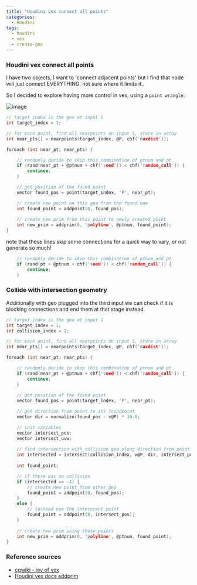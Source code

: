 ```yaml
---
title: "Houdini vex connect all points"
categories:
  - Houdini
tags:
  - houdini
  - vex
  - create-geo
---
```


### Houdini vex connect all points

I have two objects, I want to 'connect adjacent points' but I find that node will just connect EVERYTHING, not sure where it limits it..

So I decided to explore having more control in vex, using a `point wrangle`:

![image](https://user-images.githubusercontent.com/12150445/144092737-57f97ec1-7ba8-47be-b0db-6fcedaabd59d.png)


```c
// target index is the geo at input 1
int target_index = 1;

// for each point, find all nearpoints on input 1, store in array
int near_pts[] = nearpoints(target_index, @P, chf('maxdist'));

foreach (int near_pt; near_pts) {

    // randomly decide to skip this combination of ptnum and pt
    if (rand(near_pt + @ptnum + chf('seed')) < chf('random_cull')) {
        continue;
    }

    // get position of the found point
    vector found_pos = point(target_index, 'P', near_pt);

    // create new point on this geo from the found one
    int found_point = addpoint(0, found_pos);
    
    // create new prim from this point to newly created point
    int new_prim = addprim(0, 'polyline', @ptnum, found_point);
}
```

note that these lines skip some connections for a quick way to vary, or not generate so much!
```c
    // randomly decide to skip this combination of ptnum and pt
    if (rand(pt + @ptnum + chf('seed')) < chf('random_cull')) {
        continue;
    }
```

### Collide with intersection geometry
Additionally with geo plugged into the third input we can check if it is blocking connections and end them at that stage instead.
```c
// target index is the geo at input 1
int target_index = 1;
int collision_index = 2;

// for each point, find all nearpoints on input 1, store in array
int near_pts[] = nearpoints(target_index, @P, chf('maxdist'));

foreach (int near_pt; near_pts) {

    // randomly decide to skip this combination of ptnum and pt
    if (rand(near_pt + @ptnum + chf('seed')) < chf('random_cull')) {
        continue;
    }
    
    // get position of the found point
    vector found_pos = point(target_index, 'P', near_pt);

    // get direction from point to its foundpoint
    vector dir = normalize(found_pos - v@P) * 10.0;

    // init variables
    vector intersect_pos;
    vector intersect_uvw;
    
    // find intersection with collision geo along direction from point 
    int intersected = intersect(collision_index, v@P, dir, intersect_pos, intersect_uvw);
    
    int found_point;

    // if there was no collision
    if (intersected == -1) {
        // create new point from other geo
        found_point = addpoint(0, found_pos);
    }
    else {
        // instead use the interesect point
        found_point = addpoint(0, intersect_pos);
    }
    
    // create new prim using those points
    int new_prim = addprim(0, 'polyline', @ptnum, found_point);
}
```


### Reference sources
  - [cgwiki - joy of vex](https://www.tokeru.com/cgwiki/index.php?title=JoyOfVex14)
  - [Houdini vex docs addprim](https://www.sidefx.com/docs/houdini/vex/functions/addprim.html)
